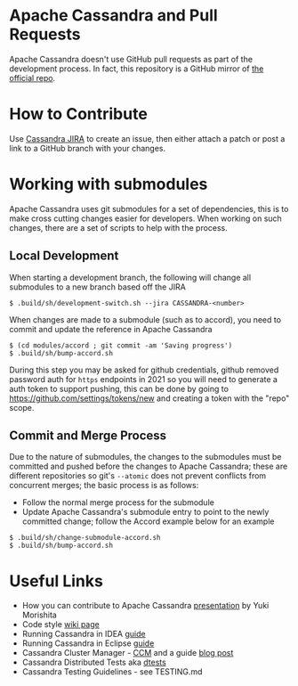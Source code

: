 <!--
#
# Licensed to the Apache Software Foundation (ASF) under one
# or more contributor license agreements.  See the NOTICE file
# distributed with this work for additional information
# regarding copyright ownership.  The ASF licenses this file
# to you under the Apache License, Version 2.0 (the
# "License"); you may not use this file except in compliance
# with the License.  You may obtain a copy of the License at
#
#     http://www.apache.org/licenses/LICENSE-2.0
#
# Unless required by applicable law or agreed to in writing, software
# distributed under the License is distributed on an "AS IS" BASIS,
# WITHOUT WARRANTIES OR CONDITIONS OF ANY KIND, either express or implied.
# See the License for the specific language governing permissions and
# limitations under the License.
#
-->

# Apache Cassandra and Pull Requests

Apache Cassandra doesn't use GitHub pull requests as part of the development process.
In fact, this repository is a GitHub mirror of [the official repo](https://gitbox.apache.org/repos/asf/cassandra.git).

# How to Contribute

Use [Cassandra JIRA](https://issues.apache.org/jira/browse/CASSANDRA/) to create an issue, then either attach a patch or post a link to a GitHub branch with your changes.

# Working with submodules

Apache Cassandra uses git submodules for a set of dependencies, this is to make cross cutting changes easier for developers.  When working on such changes, there are a set of scripts to help with the process.

## Local Development

When starting a development branch, the following will change all submodules to a new branch based off the JIRA

```
$ .build/sh/development-switch.sh --jira CASSANDRA-<number>
```

When changes are made to a submodule (such as to accord), you need to commit and update the reference in Apache Cassandra

```
$ (cd modules/accord ; git commit -am 'Saving progress')
$ .build/sh/bump-accord.sh
```

During this step you may be asked for github credentials, github removed password auth for `https` endpoints in 2021 so you will need to generate a auth token to support pushing, this can be done by going to https://github.com/settings/tokens/new and creating a token with the "repo" scope.

## Commit and Merge Process

Due to the nature of submodules, the changes to the submodules must be committed and pushed before the changes to Apache Cassandra; these are different repositories so git's `--atomic` does not prevent conflicts from concurrent merges; the basic process is as follows:

* Follow the normal merge process for the submodule
* Update Apache Cassandra's submodule entry to point to the newly committed change; follow the Accord example below for an example

```
$ .build/sh/change-submodule-accord.sh
$ .build/sh/bump-accord.sh
```

# Useful Links

- How you can contribute to Apache Cassandra [presentation](http://www.slideshare.net/yukim/cassandrasummit2013) by Yuki Morishita
- Code style [wiki page](https://cwiki.apache.org/confluence/display/CASSANDRA2/CodeStyle)
- Running Cassandra in IDEA [guide](https://cwiki.apache.org/confluence/display/CASSANDRA2/RunningCassandraInIDEA)
- Running Cassandra in Eclipse [guide](https://cwiki.apache.org/confluence/display/CASSANDRA2/RunningCassandraInEclipse)
- Cassandra Cluster Manager - [CCM](https://github.com/pcmanus/ccm) and a guide [blog post](http://www.datastax.com/dev/blog/ccm-a-development-tool-for-creating-local-cassandra-clusters)
- Cassandra Distributed Tests aka [dtests](https://github.com/apache/cassandra-dtest)
- Cassandra Testing Guidelines - see TESTING.md
